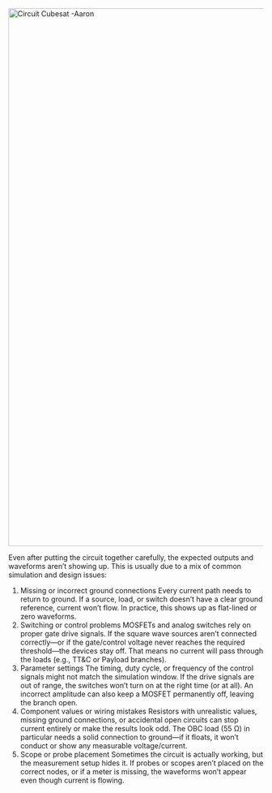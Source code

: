 <img width="1996" height="1060" alt="Circuit Cubesat -Aaron" src="https://github.com/user-attachments/assets/b01d6d6a-4b93-4454-8ee4-568a0d484b55" />

Even after putting the circuit together carefully, the expected outputs and waveforms aren’t showing 
up. This is usually due to a mix of common simulation and design issues: 
1. Missing or incorrect ground connections 
Every current path needs to return to ground. If a source, load, or switch doesn’t have a clear ground 
reference, current won’t flow. In practice, this shows up as flat-lined or zero waveforms. 
2. Switching or control problems 
MOSFETs and analog switches rely on proper gate drive signals. If the square wave sources aren’t 
connected correctly—or if the gate/control voltage never reaches the required threshold—the 
devices stay off. That means no current will pass through the loads (e.g., TT&C or Payload branches). 
3. Parameter settings 
The timing, duty cycle, or frequency of the control signals might not match the simulation window. If 
the drive signals are out of range, the switches won’t turn on at the right time (or at all). An incorrect 
amplitude can also keep a MOSFET permanently off, leaving the branch open. 
4. Component values or wiring mistakes 
Resistors with unrealistic values, missing ground connections, or accidental open circuits can stop 
current entirely or make the results look odd. The OBC load (55 Ω) in particular needs a solid 
connection to ground—if it floats, it won’t conduct or show any measurable voltage/current. 
5. Scope or probe placement 
Sometimes the circuit is actually working, but the measurement setup hides it. If probes or scopes 
aren’t placed on the correct nodes, or if a meter is missing, the waveforms won’t appear even 
though current is flowing. 

